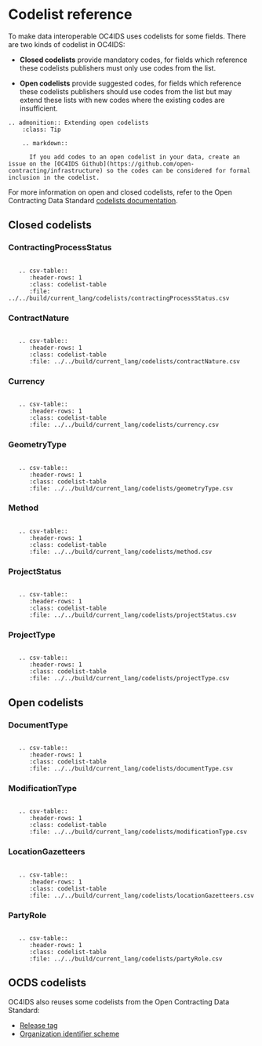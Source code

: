 # Codelist reference

To make data interoperable OC4IDS uses codelists for some fields. There are two kinds of codelist in OC4IDS:

* **Closed codelists** provide mandatory codes, for fields which reference these codelists publishers must only use codes from the list.

* **Open codelists** provide suggested codes, for fields which reference these codelists publishers should use codes from the list but may extend these lists with new codes where the existing codes are insufficient.

```eval_rst
.. admonition:: Extending open codelists
    :class: Tip

    .. markdown::

      If you add codes to an open codelist in your data, create an issue on the [OC4IDS Github](https://github.com/open-contracting/infrastructure) so the codes can be considered for formal inclusion in the codelist.

```

For more information on open and closed codelists, refer to the Open Contracting Data Standard [codelists documentation](http://standard.open-contracting.org/latest/en/schema/codelists/).

## Closed codelists

### ContractingProcessStatus

```eval_rst

   .. csv-table::
      :header-rows: 1
      :class: codelist-table
      :file: ../../build/current_lang/codelists/contractingProcessStatus.csv

```

### ContractNature

```eval_rst

   .. csv-table::
      :header-rows: 1
      :class: codelist-table
      :file: ../../build/current_lang/codelists/contractNature.csv

```

### Currency

```eval_rst

   .. csv-table::
      :header-rows: 1
      :class: codelist-table
      :file: ../../build/current_lang/codelists/currency.csv

```

### GeometryType

```eval_rst

   .. csv-table::
      :header-rows: 1
      :class: codelist-table
      :file: ../../build/current_lang/codelists/geometryType.csv

```

### Method

```eval_rst

   .. csv-table::
      :header-rows: 1
      :class: codelist-table
      :file: ../../build/current_lang/codelists/method.csv

```

### ProjectStatus

```eval_rst

   .. csv-table::
      :header-rows: 1
      :class: codelist-table
      :file: ../../build/current_lang/codelists/projectStatus.csv

```

### ProjectType

```eval_rst

   .. csv-table::
      :header-rows: 1
      :class: codelist-table
      :file: ../../build/current_lang/codelists/projectType.csv

```

## Open codelists

### DocumentType

```eval_rst

   .. csv-table::
      :header-rows: 1
      :class: codelist-table
      :file: ../../build/current_lang/codelists/documentType.csv

```

### ModificationType

```eval_rst

   .. csv-table::
      :header-rows: 1
      :class: codelist-table
      :file: ../../build/current_lang/codelists/modificationType.csv

```

### LocationGazetteers

```eval_rst

   .. csv-table::
      :header-rows: 1
      :class: codelist-table
      :file: ../../build/current_lang/codelists/locationGazetteers.csv

```

### PartyRole

```eval_rst

   .. csv-table::
      :header-rows: 1
      :class: codelist-table
      :file: ../../build/current_lang/codelists/partyRole.csv

```

## OCDS codelists

OC4IDS also reuses some codelists from the Open Contracting Data Standard:

* [Release tag](http://standard.open-contracting.org/latest/en/schema/codelists/#release-tag)
* [Organization identifier scheme](http://standard.open-contracting.org/latest/en/schema/codelists/#organization-identifier-scheme)
